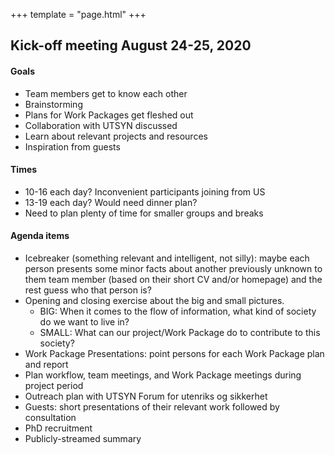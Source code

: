 +++
template = "page.html"
+++

## Kick-off meeting August 24-25, 2020


#### Goals

- Team members get to know each other
- Brainstorming
- Plans for Work Packages get fleshed out
- Collaboration with UTSYN discussed
- Learn about relevant projects and resources
- Inspiration from guests


#### Times

- 10-16 each day? Inconvenient participants joining from US
- 13-19 each day? Would need dinner plan?
- Need to plan plenty of time for smaller groups and breaks


#### Agenda items

- Icebreaker (something relevant and intelligent, not silly): maybe each person
  presents some minor facts about another previously unknown to them team
  member (based on their short CV and/or homepage) and the rest guess who that
  person is?
- Opening and closing exercise about the big and small pictures.
  - BIG: When it comes to the flow of information, what kind of society do we want to live in?
  - SMALL: What can our project/Work Package do to contribute to this society?
- Work Package Presentations: point persons for each Work Package plan and report
- Plan workflow, team meetings, and Work Package meetings during project period
- Outreach plan with UTSYN Forum for utenriks og sikkerhet
- Guests: short presentations of their relevant work followed by consultation
- PhD recruitment
- Publicly-streamed summary
